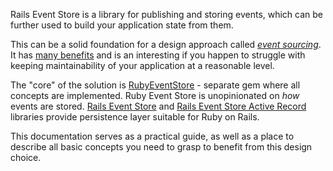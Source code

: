 Rails Event Store is a library for publishing and storing events, which can be further used to build your application state from them.

This can be a solid foundation for a design approach called [_event sourcing_](https://www.youtube.com/watch?v=JHGkaShoyNs). It has [many benefits](https://blog.arkency.com/2015/03/why-use-event-sourcing/) and is an interesting if you happen to struggle with keeping maintainability of your application at a reasonable level.

The "core" of the solution is [RubyEventStore](https://github.com/arkency/ruby_event_store) - separate gem where all concepts are implemented. Ruby Event Store is unopinionated on _how_ events are stored. [Rails Event Store](https://github.com/arkency/rails_event_store) and [Rails Event Store Active Record](https://github.com/arkency/rails_event_store_active_record) libraries provide persistence layer suitable for Ruby on Rails.

This documentation serves as a practical guide, as well as a place to describe all basic concepts you need to grasp to benefit from this design choice.
